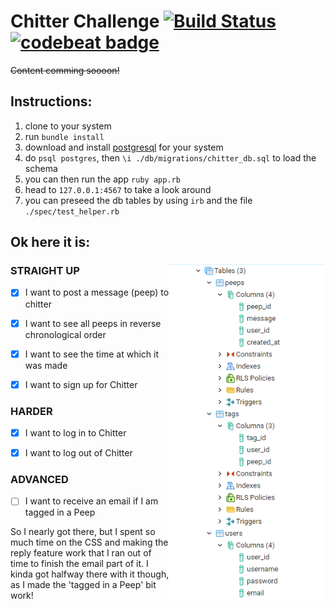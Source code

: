 # Chitter Challenge [![Build Status](https://travis-ci.com/StuBehan/chitter-challenge.svg?branch=master)](https://travis-ci.com/StuBehan/chitter-challenge) [![codebeat badge](https://codebeat.co/badges/cc0ac69e-fe52-41bf-85d4-e9a4f9aa71e0)](https://codebeat.co/projects/github-com-stubehan-chitter-challenge-master)


~~Content comming soooon!~~

## Instructions:

1. clone to your system
2. run `bundle install`
3. download and install [postgresql](https://www.postgresql.org/) for your system
4. do `psql postgres`, then `\i ./db/migrations/chitter_db.sql` to load the schema
5. you can then run the app `ruby app.rb`
6. head to `127.0.0.1:4567` to take a look around
7. you can preseed the db tables by using `irb` and the file `./spec/test_helper.rb`


## Ok here it is:

### STRAIGHT UP <img align="right" width="250" src="./docs/chitter-db-tables.png">

- [X] I want to post a message (peep) to chitter

- [X] I want to see all peeps in reverse chronological order

- [X] I want to see the time at which it was made

- [X] I want to sign up for Chitter

### HARDER

- [X] I want to log in to Chitter

- [X] I want to log out of Chitter

### ADVANCED

- [ ] I want to receive an email if I am tagged in a Peep

So I nearly got there, but I spent so much time on the CSS and making the reply feature work that I ran out of time to finish the email part of it. I kinda got halfway there with it though, as I made the 'tagged in a Peep' bit work!